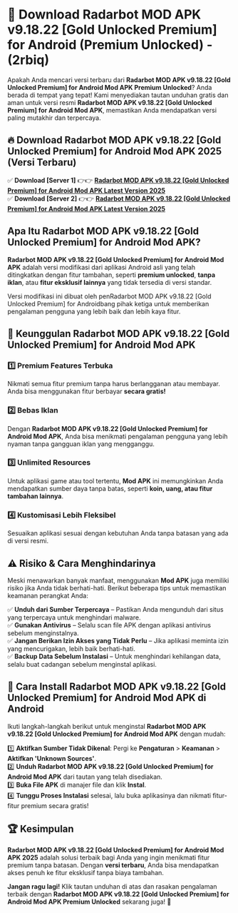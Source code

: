 

# 🎯 Download Radarbot MOD APK v9.18.22 [Gold Unlocked   Premium] for Android (Premium Unlocked) -  (2rbiq) 

Apakah Anda mencari versi terbaru dari **Radarbot MOD APK v9.18.22 [Gold Unlocked   Premium] for Android Mod APK Premium Unlocked**? Anda berada di tempat yang tepat! Kami menyediakan tautan unduhan gratis dan aman untuk versi resmi **Radarbot MOD APK v9.18.22 [Gold Unlocked   Premium] for Android Mod APK**, memastikan Anda mendapatkan versi paling mutakhir dan terpercaya.

## 🔥 Download Radarbot MOD APK v9.18.22 [Gold Unlocked   Premium] for Android Mod APK 2025 (Versi Terbaru)

✅ **Download [Server 1]** 👉👉 [**Radarbot MOD APK v9.18.22 [Gold Unlocked   Premium] for Android Mod APK Latest Version 2025**](https://apkcomod.com?title=Radarbot_MOD_APK_v9.18.22_[Gold_Unlocked___Premium]_for_Android)  
✅ **Download [Server 2]** 👉👉 [**Radarbot MOD APK v9.18.22 [Gold Unlocked   Premium] for Android Mod APK Latest Version 2025**](https://apkcomod.com?title=Radarbot_MOD_APK_v9.18.22_[Gold_Unlocked___Premium]_for_Android)  

## Apa Itu Radarbot MOD APK v9.18.22 [Gold Unlocked   Premium] for Android Mod APK?

**Radarbot MOD APK v9.18.22 [Gold Unlocked   Premium] for Android Mod APK** adalah versi modifikasi dari aplikasi Android asli yang telah ditingkatkan dengan fitur tambahan, seperti **premium unlocked**, **tanpa iklan**, atau **fitur eksklusif lainnya** yang tidak tersedia di versi standar.

Versi modifikasi ini dibuat oleh penRadarbot MOD APK v9.18.22 [Gold Unlocked   Premium] for Androidbang pihak ketiga untuk memberikan pengalaman pengguna yang lebih baik dan lebih kaya fitur.

## 🎯 Keunggulan Radarbot MOD APK v9.18.22 [Gold Unlocked   Premium] for Android Mod APK

### 1️⃣ Premium Features Terbuka
Nikmati semua fitur premium tanpa harus berlangganan atau membayar. Anda bisa menggunakan fitur berbayar **secara gratis!**

### 2️⃣ Bebas Iklan
Dengan **Radarbot MOD APK v9.18.22 [Gold Unlocked   Premium] for Android Mod APK**, Anda bisa menikmati pengalaman pengguna yang lebih nyaman tanpa gangguan iklan yang mengganggu.

### 3️⃣ Unlimited Resources
Untuk aplikasi game atau tool tertentu, **Mod APK** ini memungkinkan Anda mendapatkan sumber daya tanpa batas, seperti **koin, uang, atau fitur tambahan lainnya**.

### 4️⃣ Kustomisasi Lebih Fleksibel
Sesuaikan aplikasi sesuai dengan kebutuhan Anda tanpa batasan yang ada di versi resmi.

## ⚠️ Risiko & Cara Menghindarinya

Meski menawarkan banyak manfaat, menggunakan **Mod APK** juga memiliki risiko jika Anda tidak berhati-hati. Berikut beberapa tips untuk memastikan keamanan perangkat Anda:

✅ **Unduh dari Sumber Terpercaya** – Pastikan Anda mengunduh dari situs yang terpercaya untuk menghindari malware.  
✅ **Gunakan Antivirus** – Selalu scan file APK dengan aplikasi antivirus sebelum menginstalnya.  
✅ **Jangan Berikan Izin Akses yang Tidak Perlu** – Jika aplikasi meminta izin yang mencurigakan, lebih baik berhati-hati.  
✅ **Backup Data Sebelum Instalasi** – Untuk menghindari kehilangan data, selalu buat cadangan sebelum menginstal aplikasi.

## 📌 Cara Install Radarbot MOD APK v9.18.22 [Gold Unlocked   Premium] for Android Mod APK di Android

Ikuti langkah-langkah berikut untuk menginstal **Radarbot MOD APK v9.18.22 [Gold Unlocked   Premium] for Android Mod APK** dengan mudah:

1️⃣ **Aktifkan Sumber Tidak Dikenal**: Pergi ke **Pengaturan** > **Keamanan** > **Aktifkan 'Unknown Sources'**.  
2️⃣ **Unduh Radarbot MOD APK v9.18.22 [Gold Unlocked   Premium] for Android Mod APK** dari tautan yang telah disediakan.  
3️⃣ **Buka File APK** di manajer file dan klik **Instal**.  
4️⃣ **Tunggu Proses Instalasi** selesai, lalu buka aplikasinya dan nikmati fitur-fitur premium secara gratis!

## 🏆 Kesimpulan

**Radarbot MOD APK v9.18.22 [Gold Unlocked   Premium] for Android Mod APK 2025** adalah solusi terbaik bagi Anda yang ingin menikmati fitur premium tanpa batasan. Dengan **versi terbaru**, Anda bisa mendapatkan akses penuh ke fitur eksklusif tanpa biaya tambahan.

**Jangan ragu lagi!** Klik tautan unduhan di atas dan rasakan pengalaman terbaik dengan **Radarbot MOD APK v9.18.22 [Gold Unlocked   Premium] for Android Mod APK Premium Unlocked** sekarang juga! 🚀


